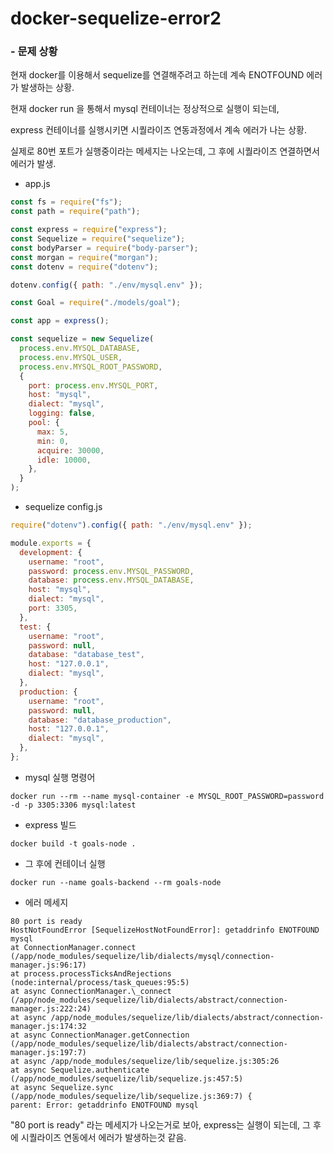 # docker-sequelize-error2

### - 문제 상황

현재 docker를 이용해서 sequelize를 연결해주려고 하는데 계속 ENOTFOUND 에러가 발생하는 상황.

현재 docker run 을 통해서 mysql 컨테이너는 정상적으로 실행이 되는데,

express 컨테이너를 실행시키면 시퀄라이즈 연동과정에서 계속 에러가 나는 상황.

실제로 80번 포트가 실행중이라는 메세지는 나오는데, 그 후에 시퀄라이즈 연결하면서 에러가 발생.

- app.js

```javascript
const fs = require("fs");
const path = require("path");

const express = require("express");
const Sequelize = require("sequelize");
const bodyParser = require("body-parser");
const morgan = require("morgan");
const dotenv = require("dotenv");

dotenv.config({ path: "./env/mysql.env" });

const Goal = require("./models/goal");

const app = express();

const sequelize = new Sequelize(
  process.env.MYSQL_DATABASE,
  process.env.MYSQL_USER,
  process.env.MYSQL_ROOT_PASSWORD,
  {
    port: process.env.MYSQL_PORT,
    host: "mysql",
    dialect: "mysql",
    logging: false,
    pool: {
      max: 5,
      min: 0,
      acquire: 30000,
      idle: 10000,
    },
  }
);
```

- sequelize config.js

```javascript
require("dotenv").config({ path: "./env/mysql.env" });

module.exports = {
  development: {
    username: "root",
    password: process.env.MYSQL_PASSWORD,
    database: process.env.MYSQL_DATABASE,
    host: "mysql",
    dialect: "mysql",
    port: 3305,
  },
  test: {
    username: "root",
    password: null,
    database: "database_test",
    host: "127.0.0.1",
    dialect: "mysql",
  },
  production: {
    username: "root",
    password: null,
    database: "database_production",
    host: "127.0.0.1",
    dialect: "mysql",
  },
};
```

- mysql 실행 명령어

```
docker run --rm --name mysql-container -e MYSQL_ROOT_PASSWORD=password -d -p 3305:3306 mysql:latest
```

- express 빌드

```
docker build -t goals-node .
```

- 그 후에 컨테이너 실행

```
docker run --name goals-backend --rm goals-node
```

- 에러 메세지

```
80 port is ready
HostNotFoundError [SequelizeHostNotFoundError]: getaddrinfo ENOTFOUND mysql
at ConnectionManager.connect (/app/node_modules/sequelize/lib/dialects/mysql/connection-manager.js:96:17)
at process.processTicksAndRejections (node:internal/process/task_queues:95:5)
at async ConnectionManager.\_connect (/app/node_modules/sequelize/lib/dialects/abstract/connection-manager.js:222:24)
at async /app/node_modules/sequelize/lib/dialects/abstract/connection-manager.js:174:32
at async ConnectionManager.getConnection (/app/node_modules/sequelize/lib/dialects/abstract/connection-manager.js:197:7)
at async /app/node_modules/sequelize/lib/sequelize.js:305:26
at async Sequelize.authenticate (/app/node_modules/sequelize/lib/sequelize.js:457:5)
at async Sequelize.sync (/app/node_modules/sequelize/lib/sequelize.js:369:7) {
parent: Error: getaddrinfo ENOTFOUND mysql
```

"80 port is ready" 라는 메세지가 나오는거로 보아, express는 실행이 되는데, 그 후에 시퀄라이즈 연동에서 에러가 발생하는것 같음.
